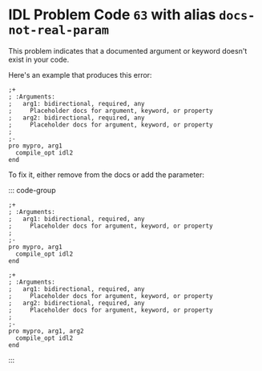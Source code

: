 # IDL Problem Code `63` with alias `docs-not-real-param`

<!--@include: ./severity/disable_problem.md-->

<!--@include: ./severity/docs_error.md-->

This problem indicates that a documented argument or keyword doesn't exist in your code.

Here's an example that produces this error:

```idl{5,6,9}
;+
; :Arguments:
;   arg1: bidirectional, required, any
;     Placeholder docs for argument, keyword, or property
;   arg2: bidirectional, required, any
;     Placeholder docs for argument, keyword, or property
;
;-
pro mypro, arg1
  compile_opt idl2
end
```

To fix it, either remove from the docs or add the parameter:

::: code-group

```idl{2,3,4} [Remove from docs]
;+
; :Arguments:
;   arg1: bidirectional, required, any
;     Placeholder docs for argument, keyword, or property
;
;-
pro mypro, arg1
  compile_opt idl2
end
```

```idl{9} [Add param]
;+
; :Arguments:
;   arg1: bidirectional, required, any
;     Placeholder docs for argument, keyword, or property
;   arg2: bidirectional, required, any
;     Placeholder docs for argument, keyword, or property
;
;-
pro mypro, arg1, arg2
  compile_opt idl2
end
```

:::
